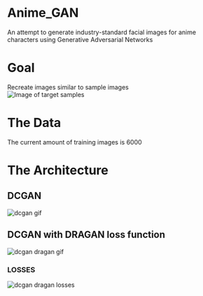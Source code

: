 # Anime_GAN
An attempt to generate industry-standard facial images for anime characters using Generative Adversarial Networks

# Goal
Recreate images similar to sample images  
![Image of target samples](https://github.com/Pie31415/Anime_GAN/blob/master/imgs/goal.png)

# The Data
The current amount of training images is 6000

# The Architecture
## DCGAN
![dcgan gif](https://github.com/Pie31415/Anime_GAN/blob/master/imgs/dcgan_result.gif)

## DCGAN with DRAGAN loss function
![dcgan dragan gif](https://github.com/Pie31415/Anime_GAN/blob/master/imgs/dcgan_dragan_result.gif)

### LOSSES   
![dcgan dragan losses](https://github.com/Pie31415/Anime_GAN/blob/master/imgs/dcgan_dragan_losses.png)
